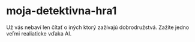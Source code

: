 # moja-detektivna-hra1
Už vás nebaví len čítať o iných ktorý zažívajú dobrodružstvá. Zažite jedno veľmi realiaticke vďaka AI.
